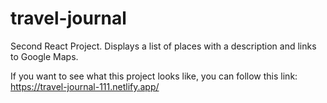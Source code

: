 # travel-journal
Second React Project. Displays a list of places with a description and links to Google Maps.

If you want to see what this project looks like, you can follow this link:
https://travel-journal-111.netlify.app/
